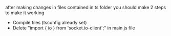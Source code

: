 


after making changes in files contained in ts folder you should make 2 steps to make it working
- Compile files (tsconfig already set)
- Delete "import { io } from 'socket.io-client';" in main.js file
